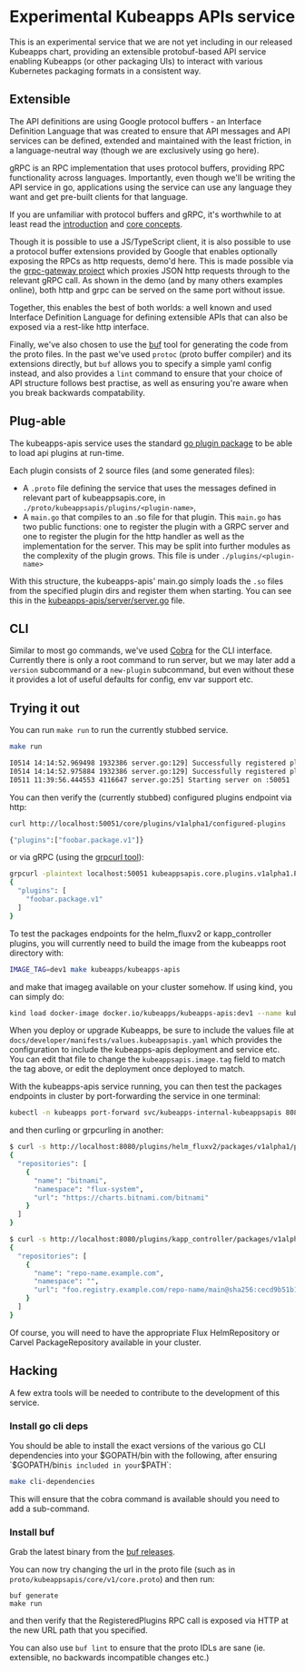 # Experimental Kubeapps APIs service

This is an experimental service that we are not yet including in our released Kubeapps chart, providing an extensible protobuf-based API service enabling Kubeapps (or other packaging UIs) to interact with various Kubernetes packaging formats in a consistent way.

## Extensible

The API definitions are using Google protocol buffers - an Interface Definition Language that was created to ensure that API messages and API services can be defined, extended and maintained with the least friction, in a language-neutral way (though we are exclusively using go here).

gRPC is an RPC implementation that uses protocol buffers, providing RPC functionality across languages. Importantly, even though we'll be writing the API service in go, applications using the service can use any language they want and get pre-built clients for that language.

If you are unfamiliar with protocol buffers and gRPC, it's worthwhile to at least read the [introduction](https://grpc.io/docs/what-is-grpc/introduction/) and [core concepts](https://www.grpc.io/docs/what-is-grpc/core-concepts/).

Though it is possible to use a JS/TypeScript client, it is also possible to use a protocol buffer extensions provided by Google that enables optionally exposing the RPCs as http requests, demo'd here. This is made possible via the [grpc-gateway project](https://github.com/grpc-ecosystem/grpc-gateway) which proxies JSON http requests through to the relevant gRPC call. As shown in the demo (and by many others examples online), both http and grpc can be served on the same port without issue.

Together, this enables the best of both worlds: a well known and used Interface Definition Language for defining extensible APIs that can also be exposed via a rest-like http interface.

Finally, we've also chosen to use the [buf](https://buf.build/) tool for generating the code from the proto files. In the past we've used `protoc` (proto buffer compiler) and its extensions directly, but `buf` allows you to specify a simple yaml config instead, and also provides a `lint` command to ensure that your choice of API structure follows best practise, as well as ensuring you're aware when you break backwards compatability.

## Plug-able

The kubeapps-apis service uses the standard [go plugin package](https://golang.org/pkg/plugin/) to be able to load api plugins at run-time.

Each plugin consists of 2 source files (and some generated files):

* A `.proto` file defining the service that uses the messages defined in relevant part of kubeappsapis.core, in `./proto/kubeappsapis/plugins/<plugin-name>`,
* A `main.go` that compiles to an .so file for that plugin. This `main.go` has two public functions: one to register the plugin with a GRPC server and one to register the plugin for the http handler as well as the implementation for the server. This may be split into further modules as the complexity of the plugin grows. This file is under `./plugins/<plugin-name>`

With this structure, the kubeapps-apis' main.go simply loads the `.so` files from the specified plugin dirs and register them when starting. You can see this in the [kubeapps-apis/server/server.go](server/server.go) file.

## CLI

Similar to most go commands, we've used [Cobra](https://github.com/spf13/cobra) for the CLI interface. Currently there is only a root command to run server, but we may later add a `version` subcommand or a `new-plugin` subcommand, but even without these it provides a lot of useful defaults for config, env var support etc.

## Trying it out

You can run `make run` to run the currently stubbed service.

```bash
make run

I0514 14:14:52.969498 1932386 server.go:129] Successfully registered plugin "/home/michael/dev/vmware/kubeapps/cmd/kubeapps-apis/devel/helm-operator-packages-v1alpha1-plugin.so"
I0514 14:14:52.975884 1932386 server.go:129] Successfully registered plugin "/home/michael/dev/vmware/kubeapps/cmd/kubeapps-apis/devel/kapp-controller-packages-v1alpha1-plugin.so"
I0511 11:39:56.444553 4116647 server.go:25] Starting server on :50051
```

You can then verify the (currently stubbed) configured plugins endpoint via http:

```bash
curl http://localhost:50051/core/plugins/v1alpha1/configured-plugins

{"plugins":["foobar.package.v1"]}
```

or via gRPC (using the [grpcurl tool](https://github.com/fullstorydev/grpcurl)):

```bash
grpcurl -plaintext localhost:50051 kubeappsapis.core.plugins.v1alpha1.PluginsService.GetConfiguredPlugins
{
  "plugins": [
    "foobar.package.v1"
  ]
}
```

To test the packages endpoints for the helm_fluxv2 or kapp_controller plugins, you will currently need to build the image from the kubeapps root directory with:

```bash
IMAGE_TAG=dev1 make kubeapps/kubeapps-apis
```

and make that imageg available on your cluster somehow. If using kind, you can simply do:

```bash
kind load docker-image docker.io/kubeapps/kubeapps-apis:dev1 --name kubeapps
```

When you deploy or upgrade Kubeapps, be sure to include the values file at `docs/developer/manifests/values.kubeappsapis.yaml` which provides the configuration to include the kubeapps-apis deployment and service etc. You can edit that file to change the `kubeappsapis.image.tag` field to match the tag above, or edit the deployment once deployed to match.

With the kubeapps-apis service running, you can then test the packages endpoints in cluster by port-forwarding the service in one terminal:

```bash
kubectl -n kubeapps port-forward svc/kubeapps-internal-kubeappsapis 8080:8080
```

and then curling or grpcurling in another:

```bash
$ curl -s http://localhost:8080/plugins/helm_fluxv2/packages/v1alpha1/packagerepositories | jq .
{
  "repositories": [
    {
      "name": "bitnami",
      "namespace": "flux-system",
      "url": "https://charts.bitnami.com/bitnami"
    }
  ]
}

$ curl -s http://localhost:8080/plugins/kapp_controller/packages/v1alpha1/packagerepositories | jq .
{
  "repositories": [
    {
      "name": "repo-name.example.com",
      "namespace": "",
      "url": "foo.registry.example.com/repo-name/main@sha256:cecd9b51b1f29a773a5228fe04faec121c9fbd2969de55b0c3804269a1d57aa5"
    }
  ]
}
```

Of course, you will need to have the appropriate Flux HelmRepository or Carvel PackageRepository available in your cluster.
## Hacking

A few extra tools will be needed to contribute to the development of this service.

### Install go cli deps

You should be able to install the exact versions of the various go CLI dependencies into your $GOPATH/bin with the following, after ensuring `$GOPATH/bin` is included in your `$PATH`:

```bash
make cli-dependencies
```

This will ensure that the cobra command is available should you need to add a sub-command.

### Install buf

Grab the latest binary from the [buf releases](https://github.com/bufbuild/buf/releases).

You can now try changing the url in the proto file (such as in `proto/kubeappsapis/core/v1/core.proto`) and then run:

```
buf generate
make run
```

and then verify that the RegisteredPlugins RPC call is exposed via HTTP at the new URL path that you specified.

You can also use `buf lint` to ensure that the proto IDLs are sane (ie. extensible, no backwards incompatible changes etc.)
